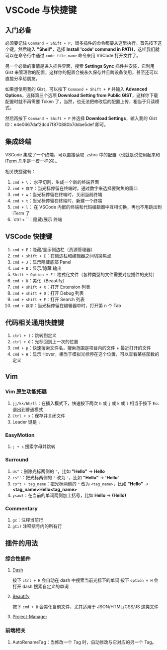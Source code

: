 # VSCode 与快捷键

## 入门必备

必须要记住 `Command + Shift + P`，很多插件的命令都要从这里执行。首先按下这个键，然后输入 **"Shell"**，选择 **Install 'code' command in PATH**，这样我们就可以在命令行中通过 `code file_name` 命令来用 VSCode 打开文件了。

另一个必做的事情是进入插件界面，搜索 **Settings Sync** 插件并安装，它利用 Gist 来管理你的配置，这样你的配置会被永久保存并且跨设备使用，甚至还可以直接分享给朋友。

如果想使用我的 Gist，可以按下 `Command + Shift + P` 并输入 **Advanced Options**，选择第三个选项 **Download Setting from Public GIST**，这样你下载配置时就不再需要 Token 了，当然，也无法把修改后的配置上传，相当于只读模式。

然后再按下 `Command + Shift + P` 并选择 **Download Settings**，输入我的 Gist ID：e4e0667daf2dcd7f870880b7ddae5def 即可。

## 集成终端

VSCode 集成了一个终端，可以直接读取 .zshrc 中的配置（也就是说使用起来和 iTerm 几乎是一模一样的）。

相关快捷键有：

1. `cmd + \`： 水平切割，生成一个新的终端界面
2. `cmd + 数字`：当光标停留在终端时，通过数字来选择要聚焦的窗口
3. `cmd + w`：当光标停留在终端时，关闭当前终端
4. `cmd + t`：当光标停留在终端时，新建一个终端
5. `cmd + l`： 在 VSCode 内嵌的终端和代码编辑器中互相切换，再也不用跳出到 iTerm 了
6. `ctrl + \``：隐藏/展示 终端

## VSCode 快捷键

1. `cmd + E`：隐藏/显示侧边栏（资源管理器）
2. `cmd + shift + E`：在侧边栏和编辑器之间切换焦点
3. `cmd + J`：显示隐藏底部 Panel
4. `cmd + D`：显示/隐藏 输出
5. `Shift + Option + F`：格式化文件（各种类型的文件需要对应插件的支持）
6. `cmd + B`：美化（Beautify）
7. `cmd + shift + X`：打开 Extension 列表
8. `cmd + shift + D`：打开 Debug 列表
9. `cmd + shift + F`：打开 Search 列表
10. `cmd + 数字`：当光标停留在编辑器中时，打开第 n 个 Tab

## 代码相关通用快捷键

1. `ctrl + ]`：跳转到定义
2. `ctrl + O`：光标回到上一次的位置
3. `cmd + p`：快速搜索文件名，搜索范围是项目内的文件 + 最近打开的文件
4. `cmd + H`：显示 Hover，相当于模拟光标停在这个位置，可以查看某些函数的定义

## Vim

### Vim 原生功能拓展

1. `jj/kk/hh/ll`：在插入模式下，快速按下两次 `h` 或 `j` 或 `k` 或 `l` 相当于按下 `Esc` 退出到普通模式
2. `Ctrl + x`：保存并关闭文件
3. Leader 键是 `;`

### EasyMotion

1. `; + s` 搜索字母并跳转

### Surround

1. `ds"`：删除光标两侧的 `"`，比如 **"Hello"** -> **Hello**
2. `cs"'`：把光标两侧的 `"` 改为 `'`，比如 **"Hello"** -> **'Hello'**
3. `cs"t + tag_name`：把光标两侧的 `"` 改为 `<tag_name>`，比如 **"Hello"** -> **<tag_name>Hello<tag_name>**
4. `ysaw(`：在当前的单词两侧加上括号，比如 **Hello** -> **(Hello)**

### Commentary

1. `gc`：注释当前行
2. `gCi)` 注释括号内的所有行

## 插件的用法

### 综合性插件

1. [Dash](https://marketplace.visualstudio.com/items?itemName=deerawan.vscode-dash)

    按下 `ctrl + H` 会自动在 dash 中搜索当前光标下的单词
    按下 `option + H` 会打开 dash 搜索自定义的单词

2. [Beautify](https://github.com/HookyQR/VSCodeBeautify)

    按下 `cmd + B` 会美化当前文件，尤其适用于 JSON/HTML/CSS/JS 这类文件

3. [Project-Manager](https://marketplace.visualstudio.com/items?itemName=alefragnani.project-manager)

### 前端相关

1. AutoRenameTag：当修改一个 Tag 时，自动修改与它对应的另一个 Tag。
